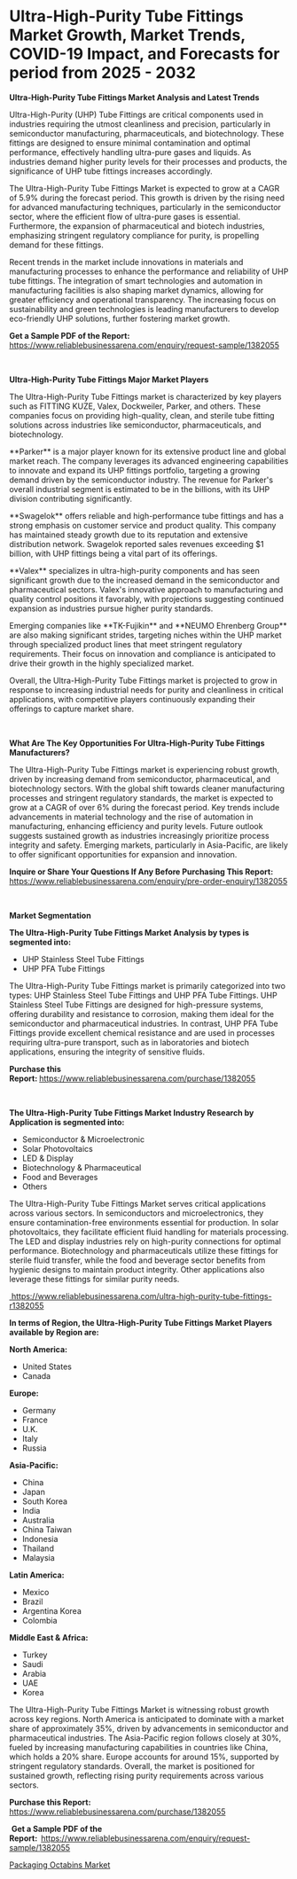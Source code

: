<p><h1>Ultra-High-Purity Tube Fittings Market Growth, Market Trends, COVID-19 Impact, and Forecasts for period from 2025 - 2032</h1></p><p><strong>Ultra-High-Purity Tube Fittings Market Analysis and Latest Trends</strong></p>
<p><p>Ultra-High-Purity (UHP) Tube Fittings are critical components used in industries requiring the utmost cleanliness and precision, particularly in semiconductor manufacturing, pharmaceuticals, and biotechnology. These fittings are designed to ensure minimal contamination and optimal performance, effectively handling ultra-pure gases and liquids. As industries demand higher purity levels for their processes and products, the significance of UHP tube fittings increases accordingly.</p><p>The Ultra-High-Purity Tube Fittings Market is expected to grow at a CAGR of 5.9% during the forecast period. This growth is driven by the rising need for advanced manufacturing techniques, particularly in the semiconductor sector, where the efficient flow of ultra-pure gases is essential. Furthermore, the expansion of pharmaceutical and biotech industries, emphasizing stringent regulatory compliance for purity, is propelling demand for these fittings. </p><p>Recent trends in the market include innovations in materials and manufacturing processes to enhance the performance and reliability of UHP tube fittings. The integration of smart technologies and automation in manufacturing facilities is also shaping market dynamics, allowing for greater efficiency and operational transparency. The increasing focus on sustainability and green technologies is leading manufacturers to develop eco-friendly UHP solutions, further fostering market growth.</p></p>
<p><strong>Get a Sample PDF of the Report:&nbsp;</strong> <a href="https://www.reliablebusinessarena.com/enquiry/request-sample/1382055?utm_campaign=1871&utm_medium=2&utm_source=Github&utm_content=ia&utm_term=24022025&utm_id=ultra-high-purity-tube-fittings">https://www.reliablebusinessarena.com/enquiry/request-sample/1382055</a></p>
<p>&nbsp;</p>
<p><strong>Ultra-High-Purity Tube Fittings Major Market Players</strong></p>
<p><p>The Ultra-High-Purity Tube Fittings market is characterized by key players such as FITTING KUZE, Valex, Dockweiler, Parker, and others. These companies focus on providing high-quality, clean, and sterile tube fitting solutions across industries like semiconductor, pharmaceuticals, and biotechnology.</p><p>**Parker** is a major player known for its extensive product line and global market reach. The company leverages its advanced engineering capabilities to innovate and expand its UHP fittings portfolio, targeting a growing demand driven by the semiconductor industry. The revenue for Parker's overall industrial segment is estimated to be in the billions, with its UHP division contributing significantly.</p><p>**Swagelok** offers reliable and high-performance tube fittings and has a strong emphasis on customer service and product quality. This company has maintained steady growth due to its reputation and extensive distribution network. Swagelok reported sales revenues exceeding $1 billion, with UHP fittings being a vital part of its offerings.</p><p>**Valex** specializes in ultra-high-purity components and has seen significant growth due to the increased demand in the semiconductor and pharmaceutical sectors. Valex's innovative approach to manufacturing and quality control positions it favorably, with projections suggesting continued expansion as industries pursue higher purity standards.</p><p>Emerging companies like **TK-Fujikin** and **NEUMO Ehrenberg Group** are also making significant strides, targeting niches within the UHP market through specialized product lines that meet stringent regulatory requirements. Their focus on innovation and compliance is anticipated to drive their growth in the highly specialized market.</p><p>Overall, the Ultra-High-Purity Tube Fittings market is projected to grow in response to increasing industrial needs for purity and cleanliness in critical applications, with competitive players continuously expanding their offerings to capture market share.</p></p>
<p>&nbsp;</p>
<p><strong>What Are The Key Opportunities For Ultra-High-Purity Tube Fittings Manufacturers?</strong></p>
<p><p>The Ultra-High-Purity Tube Fittings market is experiencing robust growth, driven by increasing demand from semiconductor, pharmaceutical, and biotechnology sectors. With the global shift towards cleaner manufacturing processes and stringent regulatory standards, the market is expected to grow at a CAGR of over 6% during the forecast period. Key trends include advancements in material technology and the rise of automation in manufacturing, enhancing efficiency and purity levels. Future outlook suggests sustained growth as industries increasingly prioritize process integrity and safety. Emerging markets, particularly in Asia-Pacific, are likely to offer significant opportunities for expansion and innovation.</p></p>
<p><strong>Inquire or Share Your Questions If Any Before Purchasing This Report:</strong> <a href="https://www.reliablebusinessarena.com/enquiry/pre-order-enquiry/1382055?utm_campaign=1871&utm_medium=2&utm_source=Github&utm_content=ia&utm_term=24022025&utm_id=ultra-high-purity-tube-fittings">https://www.reliablebusinessarena.com/enquiry/pre-order-enquiry/1382055</a></p>
<p>&nbsp;</p>
<p><strong>Market Segmentation</strong></p>
<p><strong>The Ultra-High-Purity Tube Fittings Market Analysis by types is segmented into:</strong></p>
<p><ul><li>UHP Stainless Steel Tube Fittings</li><li>UHP PFA Tube Fittings</li></ul></p>
<p><p>The Ultra-High-Purity Tube Fittings market is primarily categorized into two types: UHP Stainless Steel Tube Fittings and UHP PFA Tube Fittings. UHP Stainless Steel Tube Fittings are designed for high-pressure systems, offering durability and resistance to corrosion, making them ideal for the semiconductor and pharmaceutical industries. In contrast, UHP PFA Tube Fittings provide excellent chemical resistance and are used in processes requiring ultra-pure transport, such as in laboratories and biotech applications, ensuring the integrity of sensitive fluids.</p></p>
<p><strong>Purchase this Report:&nbsp;</strong><a href="https://www.reliablebusinessarena.com/purchase/1382055?utm_campaign=1871&utm_medium=2&utm_source=Github&utm_content=ia&utm_term=24022025&utm_id=ultra-high-purity-tube-fittings">https://www.reliablebusinessarena.com/purchase/1382055</a></p>
<p>&nbsp;</p>
<p><strong>The Ultra-High-Purity Tube Fittings Market Industry Research by Application is segmented into:</strong></p>
<p><ul><li>Semiconductor & Microelectronic</li><li>Solar Photovoltaics</li><li>LED & Display</li><li>Biotechnology & Pharmaceutical</li><li>Food and Beverages</li><li>Others</li></ul></p>
<p><p>The Ultra-High-Purity Tube Fittings Market serves critical applications across various sectors. In semiconductors and microelectronics, they ensure contamination-free environments essential for production. In solar photovoltaics, they facilitate efficient fluid handling for materials processing. The LED and display industries rely on high-purity connections for optimal performance. Biotechnology and pharmaceuticals utilize these fittings for sterile fluid transfer, while the food and beverage sector benefits from hygienic designs to maintain product integrity. Other applications also leverage these fittings for similar purity needs.</p></p>
<p><a href="https://www.reliablebusinessarena.com/ultra-high-purity-tube-fittings-r1382055?utm_campaign=1871&utm_medium=2&utm_source=Github&utm_content=ia&utm_term=24022025&utm_id=ultra-high-purity-tube-fittings">&nbsp;https://www.reliablebusinessarena.com/ultra-high-purity-tube-fittings-r1382055</a></p>
<p><strong>In terms of Region, the Ultra-High-Purity Tube Fittings Market Players available by Region are:</strong></p>
<p>
    <p> <strong> North America: </strong>
        <ul>
            <li>United States</li>
            <li>Canada</li>
        </ul>
        </p> 
    <p> <strong> Europe: </strong>
        <ul>
            <li>Germany</li>
            <li>France</li>
            <li>U.K.</li>
            <li>Italy</li>
            <li>Russia</li>
        </ul>
        </p> 
    <p> <strong> Asia-Pacific: </strong>
        <ul>
            <li>China</li>
            <li>Japan</li>
            <li>South Korea</li>
            <li>India</li>
            <li>Australia</li>
            <li>China Taiwan</li>
            <li>Indonesia</li>
            <li>Thailand</li>
            <li>Malaysia</li>
        </ul>
        </p> 
    <p> <strong> Latin America: </strong>
        <ul>
            <li>Mexico</li>
            <li>Brazil</li>
            <li>Argentina Korea</li>
            <li>Colombia</li>
        </ul>
        </p> 
    <p> <strong> Middle East & Africa: </strong>
        <ul>
            <li>Turkey</li>
            <li>Saudi</li>
            <li>Arabia</li>
            <li>UAE</li>
            <li>Korea</li>
        </ul>
    </p>
    </p>
<p><p>The Ultra-High-Purity Tube Fittings Market is witnessing robust growth across key regions. North America is anticipated to dominate with a market share of approximately 35%, driven by advancements in semiconductor and pharmaceutical industries. The Asia-Pacific region follows closely at 30%, fueled by increasing manufacturing capabilities in countries like China, which holds a 20% share. Europe accounts for around 15%, supported by stringent regulatory standards. Overall, the market is positioned for sustained growth, reflecting rising purity requirements across various sectors.</p></p>
<p><strong>Purchase this Report: </strong><a href="https://www.reliablebusinessarena.com/purchase/1382055?utm_campaign=1871&utm_medium=2&utm_source=Github&utm_content=ia&utm_term=24022025&utm_id=ultra-high-purity-tube-fittings">https://www.reliablebusinessarena.com/purchase/1382055</a></p>
<p>&nbsp;<strong>Get a Sample PDF of the Report:&nbsp;&nbsp;</strong><a href="https://www.reliablebusinessarena.com/enquiry/request-sample/1382055?utm_campaign=1871&utm_medium=2&utm_source=Github&utm_content=ia&utm_term=24022025&utm_id=ultra-high-purity-tube-fittings">https://www.reliablebusinessarena.com/enquiry/request-sample/1382055</a></p>
<p><strong></strong></p>
<p><p><a href="https://github.com/marloy8/Market-Research-Report-List-7/blob/main/packaging-octabins-market.md?utm_campaign=1871&utm_medium=2&utm_source=Github&utm_content=ia&utm_term=24022025&utm_id=ultra-high-purity-tube-fittings">Packaging Octabins Market</a></p></p>